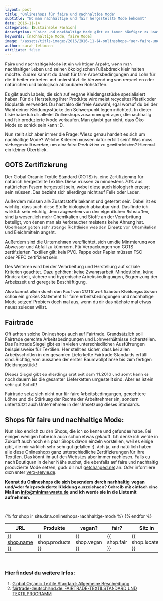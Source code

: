 ```yaml
---
layout: post
title: "Onlineshops für faire und nachhaltige Mode"
subtitle: "Wo man nachhaltige und fair hergestellte Mode bekommt"
date: 2016-11-14
categories: [Sustainable Fashion]
description: "Faire und nachhaltige Mode gibt es immer häufiger zu kaufen. Hier findest du eine Liste von Shops, bei denen du unbedingt mal vorbei schauen solltest."
keywords: [nachhaltige Mode, faire Mode]
image: "/assets/title-images/2016/2016-11-14-onlineshops-fuer-faire-und-nachhaltige-mode.jpg"
author: sarah-lettmann
affiliate: false
---
```

Faire und nachhaltige Mode ist ein wichtiger Aspekt, wenn man nachhaltiger Leben und seinen ökologischen Fußabdruck klein halten möchte. Zudem kannst du damit für faire Arbeitsbedingungen und Lohn für die Arbeiter eintreten und unterstützt die Verwendung von recycelten oder natürlichen und biologisch abbaubaren Rohstoffen.

Es gibt auch Labels, die sich auf vegane Kleidungsstücke spezialisiert haben. Für die Herstellung ihrer Produkte wird meist recyceltes Plastik oder Bioplastik verwendet. Du hast also die freie Auswahl, egal worauf du bei der Wahl deiner Kleidungsstücke den Schwerpunkt legen möchtest. In dieser Liste habe ich dir allerlei Onlineshops zusammengetragen, die nachhaltig und fair produzierte Mode verkaufen. Man glaubt gar nicht, dass Öko Mode so schick sein kann :D.

Nun stellt sich aber immer die Frage: Wieso genau handelt es sich um nachhaltige Mode? Welche Kriterien müssen dafür erfüllt sein? Was muss sichergestellt werden, um eine faire Produktion zu gewährleisten? Hier mal ein kleiner Überblick.

## GOTS Zertifizierung
Der Global Organic Textile Standard (GOTS) ist eine Zertifizierung für natürlich hergestellte Textilie. Diese müssen zu mindestens 70% aus natürlichen Fasern hergestellt sein, wobei diese auch biologisch erzeugt sein müssen. Das bezieht sich allerdings nicht auf Felle oder Leder.

Außerdem müssen alle Zusatzstoffe bekannt und getestet sein. Dabei ist es wichtig, dass auch diese Stoffe biologisch abbaubar sind. Das finde ich wirklich sehr wichtig, denn abgesehen von den eigentlichen Rohstoffen, sind ja wesentlich mehr Chemikalien und Stoffe an der Verarbeitung beteiligt, von denen man als Verbraucher meistens keine Ahnung hat. Überhaupt gelten sehr strenge Richtlinien was den Einsatz von Chemikalien und Bleichmitteln angeht.

Außerdem sind die Unternehmen verpflichtet, sich um die Minimierung von Abwasser und Abfall zu kümmern. Für Verpackungen von GOTS zertifizierten Textilien gilt: kein PVC. Pappe oder Papier müssen FSC oder PEFC zertifiziert sein.

Des Weiteren wird bei der Verarbeitung und Herstellung auf soziale Kriterien geachtet. Dazu gehören: keine Zwangsarbeit, Mindestlohn, keine Kinderarbeit, sichere und hygienische Arbeitsbedingungen, Begrenzung der Arbeitszeit und geregelte Beschäftigung.

Also kannst allein durch den Kauf von GOTS zertifizierten Kleidungsstücken schon ein großes Statement für faire Arbeitsbedingungen und nachhaltige Mode setzen! Probiers doch mal aus, wenn du dir das nächste mal etwas neues zulegen willst.

## Fairtrade
Oft achten solche Onlineshops auch auf Fairtrade. Grundsätzlich soll Fairtrade gerechte Arbeitsbedingungen und Lohnverhältnisse sicherstellen. Das Fairtrade Siegel gibt es in vielen unterschiedlichen Ausführungen beispielsweise für Textilien. Hier stellt es sicher, dass bei allen Arbeitsschritten in der gesamten Lieferkette Fairtrade-Standards erfüllt sind. Richtig, vom aussähen der ersten Baumwollpflanze bis zum fertigen Kleidungsstück!

Dieses Siegel gibt es allerdings erst seit dem 1.1.2016 und somit kann es noch dauern bis die gesamten Lieferketten umgestellt sind. Aber es ist ein sehr gut Schritt!

Fairtrade setzt sich nicht nur für faire Arbeitsbedingungen, gerechtere Löhne und die Stärkung der Rechte der Arbeitnehmer ein, sondern unterstützt auch Unternehmen in der Umsetzung dieses Standards.

## Shops für faire und nachhaltige Mode:
Nun also endlich zu den Shops, die ich so kenne und gefunden habe. Bei einigen wenigen habe ich auch schon etwas gekauft. Ich denke ich werde in Zukunft auch noch ein paar Shops davon einzeln vorstellen, weil es einige gibt, die mir wirklich sehr sehr gut gefallen :). Ach ja, und natürlich haben alle diese Onlineshops ganz unterschiedliche Zertifizierungen für ihre Textilien. Das könnt ihr auf den Websites aber immer nachlesen. Falls du nach Boutiquen in deiner Nähe suchst, die ebenfalls auf faire und nachhaltig produzierte Mode setzen, guck dir mal [getchanged.net](https://www.getchanged.net/) an. Oder informiere dich unter [vero-selvie.de](https://www.vero-selvie.de/).

**Kennst du Onlineshops die sich besonders durch nachhaltig, vegan und/oder fair produzierte Kleidung auszeichnen? Schreib mit einfach eine Mail an [info@minimalwaste.de](mailto:info@minimalwaste.de) und ich werde sie in die Liste mit aufnehmen.**

&nbsp;

<div class="table">
  <table>
    <thead>
      <tr>
        <th>URL</th>
        <th>Produkte</th>
        <th>vegan?</th>
        <th>fair?</th>
        <th>Sitz in</th>
      </tr>
    </thead>
    <tbody>
      {% for shop in site.data.onlineshops-nachhaltige-mode %}
        <tr>
          <td><a href="{{ shop.url }}">{{ shop.name }}</a></td>
          <td>{{ shop.products }}</td>
          <td>{{ shop.vegan }}</td>
          <td>{{ shop.fair }}</td>
          <td>{{ shop.located }}</td>
        </tr>
      {% endfor %}
    </tbody>
  </table>
</div>

&nbsp;

### Hier findest du weitere Infos:
1. [Global Organic Textile Standard: Allgemeine Beschreibung](http://www.global-standard.org/de/the-standard/general-description.html)
2. [fairtrade-deutschland.de: FAIRTRADE-TEXTILSTANDARD UND TEXTILPROGRAMM](https://www.fairtrade-deutschland.de/was-ist-fairtrade/fairtrade-standards/fairtrade-textilstandard-und-textilprogramm.html)

